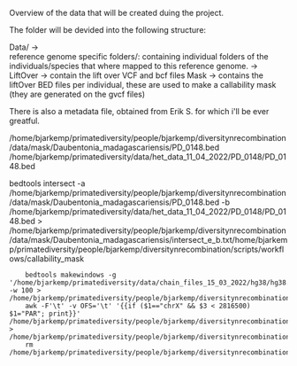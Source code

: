 Overview of the data that will be created duing the project.

The folder will be devided into the following structure:

Data/ ->    
reference genome specific folders/: containing individual folders of the individuals/species that where mapped to this reference genome. ->
    LiftOver -> contain the lift over VCF and bcf files 
    Mask -> contains the liftOver BED files per individual, these are used to make a callability mask (they are generated on the gvcf files)



There is also a metadata file, obtained from Erik S. for which i'll be ever greatful.


/home/bjarkemp/primatediversity/people/bjarkemp/diversitynrecombination/data/mask/Daubentonia_madagascariensis/PD_0148.bed
/home/bjarkemp/primatediversity/data/het_data_11_04_2022/PD_0148/PD_0148.bed




bedtools intersect -a /home/bjarkemp/primatediversity/people/bjarkemp/diversitynrecombination/data/mask/Daubentonia_madagascariensis/PD_0148.bed -b /home/bjarkemp/primatediversity/data/het_data_11_04_2022/PD_0148/PD_0148.bed > /home/bjarkemp/primatediversity/people/bjarkemp/diversitynrecombination/data/mask/Daubentonia_madagascariensis/intersect_e_b.txt/home/bjarkemp/primatediversity/people/bjarkemp/diversitynrecombination/scripts/workflows/callability_mask




        bedtools makewindows -g '/home/bjarkemp/primatediversity/data/chain_files_15_03_2022/hg38/hg38.fasta.fai' -w 100 > /home/bjarkemp/primatediversity/people/bjarkemp/diversitynrecombination/data/coverage/par/100_window.bed_temp
        awk -F'\t' -v OFS='\t' '{{if ($1=="chrX" && $3 < 2816500) $1="PAR"; print}}' /home/bjarkemp/primatediversity/people/bjarkemp/diversitynrecombination/data/coverage/par/100_window.bed_temp > /home/bjarkemp/primatediversity/people/bjarkemp/diversitynrecombination/data/coverage/par/100_window.bed
        rm /home/bjarkemp/primatediversity/people/bjarkemp/diversitynrecombination/data/coverage/par/100_window.bed_temp